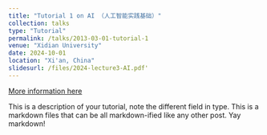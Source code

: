 ```yaml
---
title: "Tutorial 1 on AI （人工智能实践基础）"
collection: talks
type: "Tutorial"
permalink: /talks/2013-03-01-tutorial-1
venue: "Xidian University"
date: 2024-10-01
location: "Xi'an, China"
slidesurl: /files/2024-lecture3-AI.pdf'
---
```


[More information here](http://exampleurl.com)

This is a description of your tutorial, note the different field in type. This is a markdown files that can be all markdown-ified like any other post. Yay markdown!
